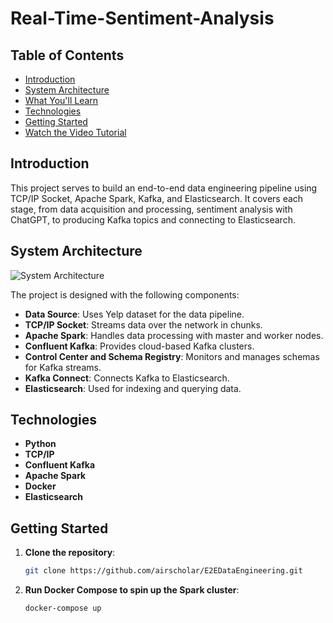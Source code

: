# Real-Time-Sentiment-Analysis
## Table of Contents
- [Introduction](#introduction)
- [System Architecture](#system-architecture)
- [What You'll Learn](#what-youll-learn)
- [Technologies](#technologies)
- [Getting Started](#getting-started)
- [Watch the Video Tutorial](#watch-the-video-tutorial)

## Introduction
This project serves to build an end-to-end data engineering pipeline using TCP/IP Socket, Apache Spark, Kafka, and Elasticsearch. It covers each stage, from data acquisition and processing, sentiment analysis with ChatGPT, to producing Kafka topics and connecting to Elasticsearch.

## System Architecture
![System Architecture](System_architecture.png)

The project is designed with the following components:
- **Data Source**: Uses Yelp dataset for the data pipeline.
- **TCP/IP Socket**: Streams data over the network in chunks.
- **Apache Spark**: Handles data processing with master and worker nodes.
- **Confluent Kafka**: Provides cloud-based Kafka clusters.
- **Control Center and Schema Registry**: Monitors and manages schemas for Kafka streams.
- **Kafka Connect**: Connects Kafka to Elasticsearch.
- **Elasticsearch**: Used for indexing and querying data.

## Technologies
- **Python**
- **TCP/IP**
- **Confluent Kafka**
- **Apache Spark**
- **Docker**
- **Elasticsearch**

## Getting Started

1. **Clone the repository**:
    ```bash
    git clone https://github.com/airscholar/E2EDataEngineering.git
    ```

3. **Run Docker Compose to spin up the Spark cluster**:
    ```bash
    docker-compose up
    ```
